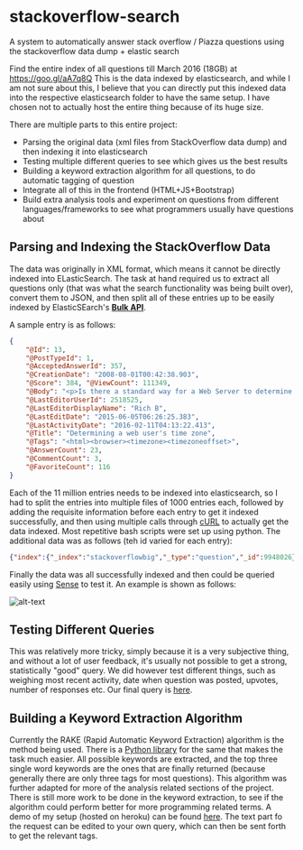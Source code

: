 # stackoverflow-search
A system to automatically answer stack overflow / Piazza questions using the stackoverflow data dump + elastic search

Find the entire index of all questions till March 2016 (18GB) at https://goo.gl/aA7q8Q
This is the data indexed by elasticsearch, and while I am not sure about this, I believe that you can directly put this indexed data into the respective elasticsearch folder to have the same setup. I have chosen not to actually host the entire thing because of its huge size.

There are multiple parts to this entire project:
- Parsing the original data (xml files from StackOverflow data dump) and then indexing it into elasticsearch
- Testing multiple different queries to see which gives us the best results
- Building a keyword extraction algorithm for all questions, to do automatic tagging of question
- Integrate all of this in the frontend (HTML+JS+Bootstrap)
- Build extra analysis tools and experiment on questions from different languages/frameworks to see what programmers usually have questions about


## Parsing and Indexing the StackOverflow Data
The data was originally in XML format, which means it cannot be directly indexed into ELasticSearch. The task at hand required us to extract all questions only (that was what the search functionality was being built over), convert them to JSON, and then split all of these entries up to be easily indexed by ElasticSEarch's [__Bulk API__](https://www.elastic.co/guide/en/elasticsearch/reference/current/docs-bulk.html).

A sample entry is as follows:
```json
{
	"@Id": 13, 
	"@PostTypeId": 1, 
	"@AcceptedAnswerId": 357, 
	"@CreationDate": "2008-08-01T00:42:38.903", 
	"@Score": 384, "@ViewCount": 111349, 
	"@Body": "<p>Is there a standard way for a Web Server to determine what time zone offset a user is in? </p>\n\n<p>Perhaps from a <code>HTTP</code> header? Or part of the user-agent string?</p>\n", "@OwnerUserId": 9, 
	"@LastEditorUserId": 2518525, 
	"@LastEditorDisplayName": "Rich B", 
	"@LastEditDate": "2015-06-05T06:26:25.383", 
	"@LastActivityDate": "2016-02-11T04:13:22.413", 
	"@Title": "Determining a web user's time zone", 
	"@Tags": "<html><browser><timezone><timezoneoffset>", 
	"@AnswerCount": 23, 
	"@CommentCount": 3, 
	"@FavoriteCount": 116
}
```
Each of the 11 million entries needs to be indexed into elasticsearch, so I had to split the entries into multiple files of 1000 entries each, followed by adding the requisite information before each entry to get it indexed successfully, and then using multiple calls through [cURL](https://curl.haxx.se/) to actually get the data indexed. Most repetitive bash scripts were set up using python. The additional data was as follows (teh id varied for each entry):
```json
{"index":{"_index":"stackoverflowbig","_type":"question","_id":9948026}}
```

Finally the data was all successfully indexed and then could be queried easily using [Sense](https://www.elastic.co/guide/en/sense/current/index.html) to test it. An example is shown as follows:

![alt-text](https://github.com/hagarwa3/stackoverflow-search/blob/master/demo/images/sense%2Bsimple%20query.png "Sense + Simple Query")



## Testing Different Queries
This was relatively more tricky, simply because it is a very subjective thing, and without a lot of user feedback, it's usually not possible to get a strong, statistically "good" query. We did however test different things, such as weighing most recent activity, date when question was posted, upvotes, number of responses etc. Our final query is [here](https://github.com/hagarwa3/stackoverflow-search/blob/master/query.json).



## Building a Keyword Extraction Algorithm
Currently the RAKE (Rapid Automatic Keyword Extraction) algorithm is the method being used. There is a [Python library](https://github.com/aneesha/RAKE) for the same that makes the task much easier. All possible keywords are extracted, and the top three single word keywords are the ones that are finally returned (because generally there are only three tags for most questions). This algorithm was further adapted for more of the analysis related sections of the project. There is still more work to be done in the keyword extraction, to see if the algorithm could perform better for more programming related terms. A demo of my setup (hosted on heroku) can be found [here](https://searchoverflow.herokuapp.com/gettags/?text=%22sample%20javascript%20stuff%20tbh%20javascript%20is%20great%22). The text part fo the request can be edited to your own query, which can then be sent forth to get the relevant tags.
